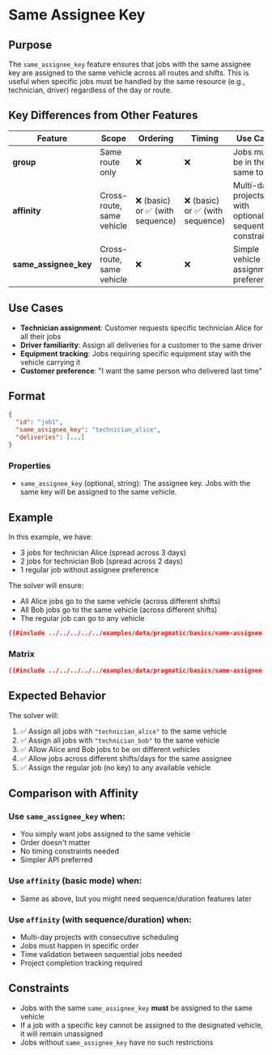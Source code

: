 # Same Assignee Key

## Purpose

The `same_assignee_key` feature ensures that jobs with the same assignee key are assigned to the same vehicle across all routes and shifts. This is useful when specific jobs must be handled by the same resource (e.g., technician, driver) regardless of the day or route.

## Key Differences from Other Features

| Feature | Scope | Ordering | Timing | Use Case |
|---------|-------|----------|--------|----------|
| **group** | Same route only | ❌ | ❌ | Jobs must be in the same tour |
| **affinity** | Cross-route, same vehicle | ❌ (basic) or ✅ (with sequence) | ❌ (basic) or ✅ (with sequence) | Multi-day projects with optional sequential constraints |
| **same_assignee_key** | Cross-route, same vehicle | ❌ | ❌ | Simple vehicle assignment preference |

## Use Cases

- **Technician assignment**: Customer requests specific technician Alice for all their jobs
- **Driver familiarity**: Assign all deliveries for a customer to the same driver
- **Equipment tracking**: Jobs requiring specific equipment stay with the vehicle carrying it
- **Customer preference**: "I want the same person who delivered last time"

## Format

```json
{
  "id": "job1",
  "same_assignee_key": "technician_alice",
  "deliveries": [...]
}
```

### Properties

- `same_assignee_key` (optional, string): The assignee key. Jobs with the same key will be assigned to the same vehicle.

## Example

In this example, we have:
- 3 jobs for technician Alice (spread across 3 days)
- 2 jobs for technician Bob (spread across 2 days)
- 1 regular job without assignee preference

The solver will ensure:
- All Alice jobs go to the same vehicle (across different shifts)
- All Bob jobs go to the same vehicle (across different shifts)
- The regular job can go to any vehicle

```json
{{#include ../../../../../examples/data/pragmatic/basics/same-assignee.basic.problem.json}}
```

### Matrix

```json
{{#include ../../../../../examples/data/pragmatic/basics/same-assignee.basic.matrix.json}}
```

## Expected Behavior

The solver will:
1. ✅ Assign all jobs with `"technician_alice"` to the same vehicle
2. ✅ Assign all jobs with `"technician_bob"` to the same vehicle
3. ✅ Allow Alice and Bob jobs to be on different vehicles
4. ✅ Allow jobs across different shifts/days for the same assignee
5. ✅ Assign the regular job (no key) to any available vehicle

## Comparison with Affinity

### Use `same_assignee_key` when:
- You simply want jobs assigned to the same vehicle
- Order doesn't matter
- No timing constraints needed
- Simpler API preferred

### Use `affinity` (basic mode) when:
- Same as above, but you might need sequence/duration features later

### Use `affinity` (with sequence/duration) when:
- Multi-day projects with consecutive scheduling
- Jobs must happen in specific order
- Time validation between sequential jobs needed
- Project completion tracking required

## Constraints

- Jobs with the same `same_assignee_key` **must** be assigned to the same vehicle
- If a job with a specific key cannot be assigned to the designated vehicle, it will remain unassigned
- Jobs without `same_assignee_key` have no such restrictions

